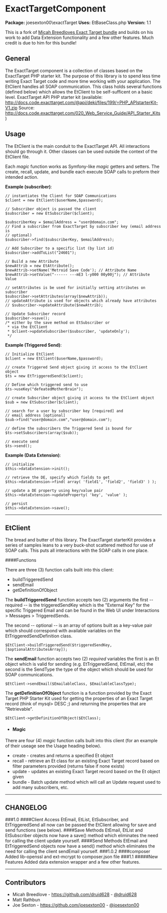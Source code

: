 ExactTargetComponent
========

**Package:** joesexton00\exactTarget 
**Uses:** EtBaseClass.php 
**Version:** 1.1 

This is a fork of [Micah Breedloves Exact Target bundle](https://github.com/druid628/exacttarget) and builds on his work to add Data Extension functionality and a few other features.  Much credit is due to him for this bundle!

General
----------
The ExactTarget component is a collection of classes based on the
ExactTarget PHP starter kit. The purpose of this library is to spend less time
writing Exact Target code and more time working with your application.
The EtClient handles all SOAP communication. This class holds several
functions (defined below) which allows the EtClient to be self-sufficent on a
basic level.
ExactTarget API PHP starter kit (available:
<http://docs.code.exacttarget.com/@api/deki/files/199/=PHP_APIstarterKit-V1.zip>
Source:
<http://docs.code.exacttarget.com/020_Web_Service_Guide/API_Starter_Kits>)


Usage
----------
The EtClient is the main conduit to the ExactTarget API. All interactions
should go through it.  Other classes can be used outside the context of the
EtClient file.

Each *magic* function works as Symfony-like *magic* getters and setters.  The
create, recall, update, and bundle each execute SOAP calls to preform their intended
action.

**Example (subscriber)**:

    // instantiates the Client for SOAP Communications
    $client = new EtClient($userName,$password);

    // Subscriber object is passed the client
    $subscriber = new EtSubscriber($client);

    $subscriberKey = $emailAddress = "user@domain.com";
    // Find a subscriber from ExactTarget by subscriber key (email address is
    // optional)
    $subscriber->find($subscriberKey, $emailAddress);

    // Add Subscriber to a specific list (by list id)
    $subscriber->addToList("24601");

    // Build a new Attribute
    $newAttrib = new EtAttribute();
    $newAttrib->setName('Metroid Save Code'); // Attribute Name
    $newAttrib->setValue("------ ---mE3 l-y000 00y00j"); // Attribute Value

    // setAttributes is be used for initially setting attributes on subscriber
    $subscriber->setAttributes(array($newAttrib));
    // updateAttribute is used for objects which already have attributes
    // $subscriber->updateAttribute($newAttrib);

    // Update Subscriber record
    $subscriber->save();
    /* either by the save method on EtSubscriber or
     * via the EtClient
     * $client->updateSubscriber($subscriber, 'updateOnly');
     */

**Example (Triggered Send)**:

    // Initialize EtClient
    $client = new EtClient($userName,$password);

    // create Triggered Send object giving it access to the EtClient object
    $ts = new EtTriggeredSend($client);

    // Define which triggered send to use
    $ts->useKey("defeatedMotherBrain");

    // create Subscriber object giving it access to the EtClient object
    $sub = new EtSubscriber($client);

    // search for a user by subscriber key [required] and
    // email address [optional]
    $sub->find("user@domain.com","user@domain.com");

    // define the subscribers the Triggered Send is bound for
    $ts->setSubscribers(array($sub));

    // execute send
    $ts->send();

**Example (Data Extension)**:

    // initialize
    $this->dataExtension->init();

    // retrieve the DE, specify which fields to get
    $this->dataExtension->find( array( 'field1', 'field2', 'field3' ) );

    // update a DE property using key/value pair
    $this->dataExtension->updateProperty( 'key', 'value' );

    // persist
    $this->dataExtension->save();

* * *

EtClient
----------
The bread and butter of this library. The ExactTarget starterKit provides a
series of samples leans to a very buck-shot scattered method for use of SOAP
calls. This puts all interactions with the SOAP calls in one place.

####Functions

There are three (3) function calls built into this client:

* buildTriggeredSend
* sendEmail
* getDefinitionOfObject


The **buildTriggeredSend** function accepts two (2) arguments the first --
required -- is the triggeredSendKey which is the "External Key" for the specific
Triggered Email and can be found in the Web UI under Interactions > Messages >
TriggeredSends.

The second -- optional -- is an array of options built as a key-value pair which
should correspond with available variables on the EtTriggeredSendDefinition
class.

`$EtClient->buildTriggeredSend($triggeredSendKey, [$optionalAttributesArray]);`

The **sendEmail** function accepts two (2) *required* variables the first is an
Et object which  is valid for sending (e.g. EtTriggeredSend, EtEmail, etc)
 the second is the SendType the type of the object which should be used for SOAP
 communications.

`$EtClient->sendEmail($EmailableClass, $EmailableClassType);`

The **getDefinitionOfObject** function is a function provided by the Exact
Target PHP Starter Kit used for getting the properties of an Exact Target
record (think of mysql> DESC <table>;) and returning the properties that are
"Retrievable".

`$EtClient->getDefinitionOfObject($EtClass);`

 * #### Magic
There are four (4) *magic* function calls built into this client (for an
example of their useage see the Usage heading below).

  *  create - creates and returns a specified Et object
  *  recall - retrieve an Et class for an existing Exact Target record based
  on filter parameters provided (returns false if none exists)
  *  update - updates an existing Exact Target record based on the Et object
  given
  *  bundle - Batch update method which will call an Update request used to add
  many subscribers, etc.

* * *

CHANGELOG
----------
###1.0
####Client Access
EtEmail, EtList, EtSubscriber, and EtTriggeredSend all now can be
passed the EtClient allowing for save and send functions (see below).
####Save Methods
EtEmail, EtList and EtSubscriber objects now have a save() method which
eliminates the need for calling the client update yourself.
####Send Methods
EtEmail and EtTriggeredSend objects now have a send() method which
eliminates the need for calling the client sendEmail yourself.
###1.0.2
####composer
Added lib-openssl and ext-mcrypt to composer.json file
###1.1
#####New Features
Added data extension wrapper and a few other features.


* * *

Contributors
----------
 * Micah Breedlove - <https://github.com/druid628> - [@druid628](http://twitter.com/druid628)
 * Matt Rathbun
 * Joe Sexton - <https://github.com/joesexton00> - [@joesexton00](http://twitter.com/joesexton00)
